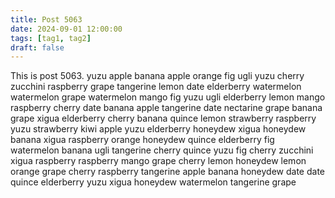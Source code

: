 ```yaml
---
title: Post 5063
date: 2024-09-01 12:00:00
tags: [tag1, tag2]
draft: false
---
```

This is post 5063.
yuzu
apple
banana
apple
orange
fig
ugli
yuzu
cherry
zucchini
raspberry
grape
tangerine
lemon
date
elderberry
watermelon
watermelon
grape
watermelon
mango
fig
yuzu
ugli
elderberry
lemon
mango
raspberry
cherry
date
banana
apple
tangerine
date
nectarine
grape
banana
grape
xigua
elderberry
cherry
banana
quince
lemon
strawberry
raspberry
yuzu
strawberry
kiwi
apple
yuzu
elderberry
honeydew
xigua
honeydew
banana
xigua
raspberry
orange
honeydew
quince
elderberry
fig
watermelon
banana
ugli
tangerine
cherry
quince
yuzu
fig
cherry
zucchini
xigua
raspberry
raspberry
mango
grape
cherry
lemon
honeydew
lemon
orange
grape
cherry
raspberry
tangerine
apple
banana
honeydew
date
date
quince
elderberry
yuzu
xigua
honeydew
watermelon
tangerine
grape
